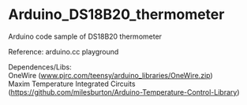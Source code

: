 # Arduino_DS18B20_thermometer<br>
Arduino code sample of DS18B20 thermometer<br>

Reference: arduino.cc playground<br>

Dependences/Libs:<br>
OneWire (www.pjrc.com/teensy/arduino_libraries/OneWire.zip)<br>
Maxim Temperature Integrated Circuits (https://github.com/milesburton/Arduino-Temperature-Control-Library)
